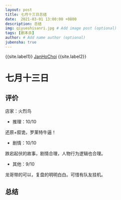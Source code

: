 ```yaml
---
layout: post
title: 七月十三日总结
date:  2021-03-01 13:00:00 +0800
description: 总结
img: qiyueshisanri.jpg # Add image post (optional)
tags: [剧本杀]
author: # Add name author (optional)
jubensha: true
---
```


{{site.label1}} <a href="https://github.com/janhochoi/" target="\_blank">JanHoChoi</a> {{site.label2}}

# 七月十三日

## 评价

店家：火烈鸟

- 推理：10/10

还原+叙诡，罗莱特牛逼！

- 剧情：10/10

跌宕起伏的故事，剧情合理，人物行为逻辑也合理。

- 其他：9/10

龙哥带的可以，复盘的明明白白。可惜有队友挂机。

## 总结